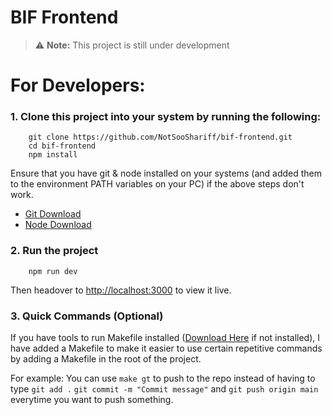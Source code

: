 # BIF Frontend

> ⚠️ **Note:** This project is still under development

# For Developers:

### 1. Clone this project into your system by running the following:

```
    git clone https://github.com/NotSooShariff/bif-frontend.git
    cd bif-frontend
    npm install
```

Ensure that you have git & node installed on your systems (and added them to the environment PATH variables on your PC) if the above steps don't work.

- [Git Download](https://git-scm.com/downloads)
- [Node Download](https://nodejs.org/en)

### 2. Run the project
   
```
    npm run dev
```

Then headover to [http://localhost:3000](http://localhost:3000) to view it live.

### 3. Quick Commands (Optional)

If you have tools to run Makefile installed ([Download Here](https://gnuwin32.sourceforge.net/packages/make.htm) if not installed), I have added a Makefile to make it easier to use certain repetitive commands by adding a Makefile in the root of the project.

For example: You can use `make gt` to push to the repo instead of having to type `git add .` `git commit -m "Commit message"` and `git push origin main` everytime you want to push something.

